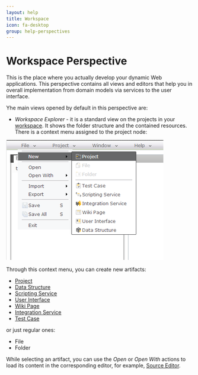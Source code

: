 ```yaml
---
layout: help
title: Workspace
icon: fa-desktop
group: help-perspectives
---
```


Workspace Perspective
===

This is the place where you actually develop your dynamic Web applications. This perspective contains all views and editors that help you in overall implementation from domain models via services to the user interface.

Yhe main views opened by default in this perspective are:

*	*Workspace Explorer* - it is a standard view on the projects in your [workspace](workspace.html). 
It shows the folder structure and the contained resources. There is a context menu assigned to the project node:

![New Project Menu](../samples/bookstore/2_books_new_project_menu.png)

Through this context menu, you can create new artifacts:

*	[Project](dynamic_applications.html)
*	[Data Structure](data_structures.html)
*	[Scripting Service](scripting_services.html)
*	[User Interface](web_content.html)
*	[Wiki Page](wiki_content.html)
*	[Integration Service](integration_services.html)
*	[Test Case](test_cases.html)

or just regular ones:

*	File 
*	Folder

While selecting an artifact, you can use the *Open* or *Open With* actions to load its content in the corresponding editor, for example, [Source Editor](source_editor.html).



